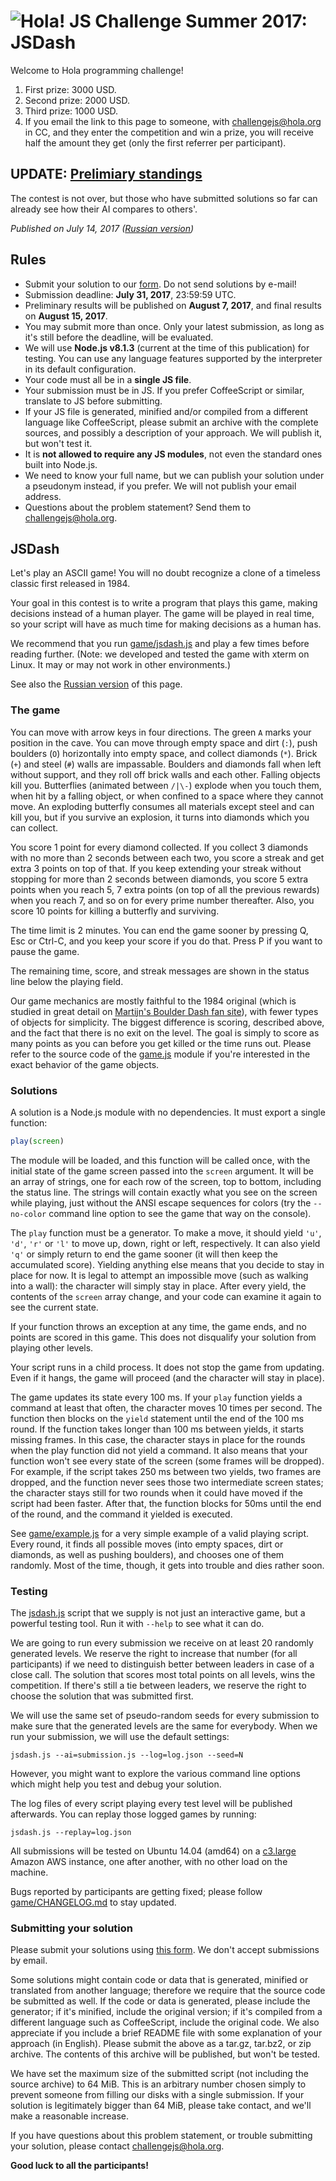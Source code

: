 # <img src=https://hola.org/img/logo.png alt="Hola!"> JS Challenge Summer 2017: JSDash

Welcome to Hola programming challenge!

1. First prize: 3000 USD.
2. Second prize: 2000 USD.
3. Third prize: 1000 USD.
4. If you email the link to this page to someone, with challengejs@hola.org in CC, and they enter the competition and win a prize, you will receive half the amount they get (only the first referrer per participant).

## UPDATE: [Prelimiary standings](blog/02-preliminary-standings-2017-07-14.md)

The contest is not over, but those who have submitted solutions so far can already see how their AI compares to others'.

*Published on July 14, 2017 ([Russian version](https://habrahabr.ru/company/hola/blog/333390/))*

## Rules

* Submit your solution to our [form](https://hola.org/challenges/jsdash). Do not send solutions by e-mail!
* Submission deadline: **July 31, 2017**, 23:59:59 UTC.
* Preliminary results will be published on **August 7, 2017**, and final results on **August 15, 2017**.
* You may submit more than once. Only your latest submission, as long as it's still before the deadline, will be evaluated.
* We will use **Node.js v8.1.3** (current at the time of this publication) for testing. You can use any language features supported by the interpreter in its default configuration.
* Your code must all be in a **single JS file**.
* Your submission must be in JS. If you prefer CoffeeScript or similar, translate to JS before submitting.
* If your JS file is generated, minified and/or compiled from a different language like CoffeeScript, please submit an archive with the complete sources, and possibly a description of your approach. We will publish it, but won't test it.
* It is **not allowed to require any JS modules**, not even the standard ones built into Node.js.
* We need to know your full name, but we can publish your solution under a pseudonym instead, if you prefer. We will not publish your email address.
* Questions about the problem statement? Send them to challengejs@hola.org.

## JSDash

Let's play an ASCII game! You will no doubt recognize a clone of a timeless classic first released in 1984.

Your goal in this contest is to write a program that plays this game, making decisions instead of a human player. The game will be played in real time, so your script will have as much time for making decisions as a human has.

We recommend that you run [game/jsdash.js](game/jsdash.js) and play a few times before reading further. (Note: we developed and tested the game with xterm on Linux. It may or may not work in other environments.)

See also the [Russian version](https://habrahabr.ru/company/hola/blog/332176/) of this page.

### The game

You can move with arrow keys in four directions. The green `A` marks your position in the cave. You can move through empty space and dirt (`:`), push boulders (`O`) horizontally into empty space, and collect diamonds (`*`). Brick (`+`) and steel (`#`) walls are impassable. Boulders and diamonds fall when left without support, and they roll off brick walls and each other. Falling objects kill you. Butterflies (animated between `/|\-`) explode when you touch them, when hit by a falling object, or when confined to a space where they cannot move. An exploding butterfly consumes all materials except steel and can kill you, but if you survive an explosion, it turns into diamonds which you can collect.

You score 1 point for every diamond collected. If you collect 3 diamonds with no more than 2 seconds between each two, you score a streak and get extra 3 points on top of that. If you keep extending your streak without stopping for more than 2 seconds between diamonds, you score 5 extra points when you reach 5, 7 extra points (on top of all the previous rewards) when you reach 7, and so on for every prime number thereafter. Also, you score 10 points for killing a butterfly and surviving.

The time limit is 2 minutes. You can end the game sooner by pressing Q, Esc or Ctrl-C, and you keep your score if you do that. Press P if you want to pause the game.

The remaining time, score, and streak messages are shown in the status line below the playing field.

Our game mechanics are mostly faithful to the 1984 original (which is studied in great detail on [Martijn's Boulder Dash fan site](http://www.bd-fans.com/FanStuff.html#Programming)), with fewer types of objects for simplicity. The biggest difference is scoring, described above, and the fact that there is no exit on the level. The goal is simply to score as many points as you can before you get killed or the time runs out. Please refer to the source code of the [game.js](game/game.js) module if you're interested in the exact behavior of the game objects.

### Solutions

A solution is a Node.js module with no dependencies. It must export a single function:

```javascript
play(screen)
```

The module will be loaded, and this function will be called once, with the initial state of the game screen passed into the `screen` argument. It will be an array of strings, one for each row of the screen, top to bottom, including the status line. The strings will contain exactly what you see on the screen while playing, just without the ANSI escape sequences for colors (try the `--no-color` command line option to see the game that way on the console).

The `play` function must be a generator. To make a move, it should yield `'u'`, `'d'`, `'r'` or `'l'` to move up, down, right or left, respectively. It can also yield `'q'` or simply return to end the game sooner (it will then keep the accumulated score). Yielding anything else means that you decide to stay in place for now. It is legal to attempt an impossible move (such as walking into a wall): the character will simply stay in place. After every yield, the contents of the `screen` array change, and your code can examine it again to see the current state.

If your function throws an exception at any time, the game ends, and no points are scored in this game. This does not disqualify your solution from playing other levels.

Your script runs in a child process. It does not stop the game from updating. Even if it hangs, the game will proceed (and the character will stay in place).

The game updates its state every 100 ms. If your `play` function yields a command at least that often, the character moves 10 times per second. The function then blocks on the `yield` statement until the end of the 100 ms round. If the function takes longer than 100 ms between yields, it starts missing frames. In this case, the character stays in place for the rounds when the play function did not yield a command. It also means that your function won't see every state of the screen (some frames will be dropped). For example, if the script takes 250 ms between two yields, two frames are dropped, and the function never sees those two intermediate screen states; the character stays still for two rounds when it could have moved if the script had been faster. After that, the function blocks for 50ms until the end of the round, and the command it yielded is executed.

See [game/example.js](game/example.js) for a very simple example of a valid playing script. Every round, it finds all possible moves (into empty spaces, dirt or diamonds, as well as pushing boulders), and chooses one of them randomly. Most of the time, though, it gets into trouble and dies rather soon.

### Testing

The [jsdash.js](game/jsdash.js) script that we supply is not just an interactive game, but a powerful testing tool. Run it with `--help` to see what it can do.

We are going to run every submission we receive on at least 20 randomly generated levels. We reserve the right to increase that number (for all participants) if we need to distinguish better between leaders in case of a close call. The solution that scores most total points on all levels, wins the competition. If there's still a tie between leaders, we reserve the right to choose the solution that was submitted first.

We will use the same set of pseudo-random seeds for every submission to make sure that the generated levels are the same for everybody. When we run your submission, we will use the default settings:


```
jsdash.js --ai=submission.js --log=log.json --seed=N
```

However, you might want to explore the various command line options which might help you test and debug your solution.

The log files of every script playing every test level will be published afterwards. You can replay those logged games by running:

```
jsdash.js --replay=log.json
```

All submissions will be tested on Ubuntu 14.04 (amd64) on a [c3.large](https://aws.amazon.com/ru/ec2/instance-types/#c3) Amazon AWS instance, one after another, with no other load on the machine.

Bugs reported by participants are getting fixed; please follow [game/CHANGELOG.md](game/CHANGELOG.md) to stay updated.

### Submitting your solution

Please submit your solutions using [this form](https://hola.org/challenges/jsdash). We don't accept submissions by email.

Some solutions might contain code or data that is generated, minified or translated from another language; therefore we require that the source code be submitted as well. If the code or data is generated, please include the generator; if it's minified, include the original version; if it's compiled from a different language such as CoffeeScript, include the original code. We also appreciate if you include a brief README file with some explanation of your approach (in English). Please submit the above as a tar.gz, tar.bz2, or zip archive. The contents of this archive will be published, but won't be tested.

We have set the maximum size of the submitted script (not including the source archive) to 64 MiB. This is an arbitrary number chosen simply to prevent someone from filling our disks with a single submission. If your solution is legitimately bigger than 64 MiB, please take contact, and we'll make a reasonable increase.

If you have questions about this problem statement, or trouble submitting your solution, please contact challengejs@hola.org.

**Good luck to all the participants!**
